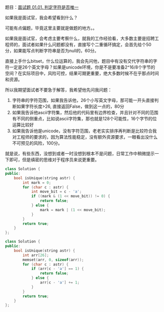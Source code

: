 题目：[面试题 01.01. 判定字符是否唯一](https://leetcode.cn/problems/is-unique-lcci/)

如果我是面试官，我会希望看到什么？

可能有点偏题，毕竟这里主要就是做题的地方。。

如果我是面试官，会考虑主要考察什么，就我的工作经验看，大多数主要是招聘工程师的，面试者如果什么问题都没有，直接写个二重循环搞定，会首先给个50分，如果能写点判断字符串是否为null的，60分。

直接上手什么bitset，什么位运算的，我会先问他，题目中有没有交代字符串的字符一定是26个英文字母？如果是unicode环境，你是不是要准备2^16/8个字节的空间？在实际项目中，风险可控，结果可期更重要，绝大多数时候不在乎那点时间和资源。

所以我期望面试者不要急于解答，我希望他先问我问题：

1. 字符串的字符范围，如果我告诉他，26个小写英文字母，那可能一开头直接判断如果字符长度>26, 直接返回False，做到这一点的，80分
2. 如果我告诉他ascii字符集，然后他的代码里有边界检查，并且针对不同的范围有不同的侧重点，比如说ascii字符集，那也就是128个可能性，16个字节的位运算比较好
3. 如果我告诉他是unicode，没有字符范围，老老实实排序再判断是比较符合我对工程师的要求的，因为算法性能稳定，没有额外资源要求，一眼看出没什么不可预见的风险，100分。

就是说，有些东西，没想到或者一时没想到根本不是问题，日常工作中稍微提示一下即可，但是缜密的思维对于程序员来说更重要。

```c++
class Solution {
public:
    bool isUnique(string astr) {
        int mark = 0;
        for (char c : astr) {
            int move_bit = c - 'a';
            if ((mark & (1 << move_bit)) != 0) {
                return false;
            } else {
                mark = mark | (1 << move_bit);
            }
        }
        return true;
    }
};

```



```c++
class Solution {
public:
    bool isUnique(string astr) {
        int arr[26];
        memset(arr, 0, sizeof(arr));
        for (char c : astr) {
            if (arr[c - 'a'] == 1) {
                return false;
            } else {
                arr[c - 'a'] += 1;
            }
        }
        return true;
    }
};
```

